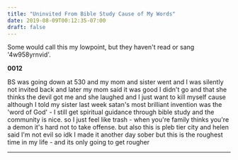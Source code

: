```yaml
---
title: "Uninvited From Bible Study Cause of My Words"
date: 2019-08-09T00:12:35-07:00
draft: false
---
```


Some would call this my lowpoint, but they haven't read or sang '4w958yrnvid'.

<!--more-->

**0012**

BS was going down at 530 and my mom and sister went and I was silently not invited back and later my mom said it was good I didn't go and that she thinks the devil got me and she laughed and I just want to kill myself cause although I told my sister last week satan's most brilliant invention was the 'word of God' - I still get spiritual guidance through bible study and the community is nice. so I just feel like trash - when you're family thinks you're a demon it's hard not to take offense. but also this is pleb tier city and helen said I'm not evil so idk I made it another day sober but this is the roughest time in my life - and its only going to get rougher

___
